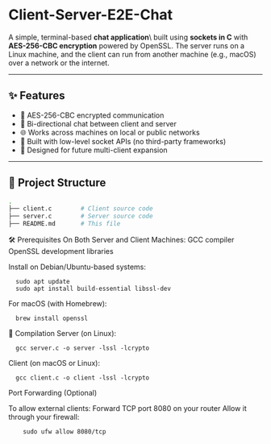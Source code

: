 # Client-Server-E2E-Chat

A simple, terminal-based **chat application**\\ built using **sockets in C** with **AES-256-CBC encryption** powered by OpenSSL. The server runs on a Linux machine, and the client can run from another machine (e.g., macOS) over a network or the internet.

---

## ✨ Features

- 🔐 AES-256-CBC encrypted communication
- 💬 Bi-directional chat between client and server
- 🌐 Works across machines on local or public networks
- 🧪 Built with low-level socket APIs (no third-party frameworks)
- 🧵 Designed for future multi-client expansion

---

## 📁 Project Structure

```bash
.
├── client.c        # Client source code
├── server.c        # Server source code
├── README.md       # This file

```

🛠️ Prerequisites
On Both Server and Client Machines:
    GCC compiler
    OpenSSL development libraries

Install on Debian/Ubuntu-based systems:
```
  sudo apt update
  sudo apt install build-essential libssl-dev
```
For macOS (with Homebrew):
```
  brew install openssl
```
🔧 Compilation
Server (on Linux):
```
  gcc server.c -o server -lssl -lcrypto
```
Client (on macOS or Linux):
```
  gcc client.c -o client -lssl -lcrypto
```

Port Forwarding (Optional)

To allow external clients:
Forward TCP port 8080 on your router
Allow it through your firewall:
```
    sudo ufw allow 8080/tcp
```


